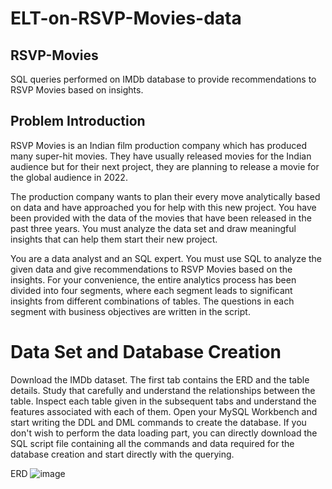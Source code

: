 # ELT-on-RSVP-Movies-data
## RSVP-Movies
SQL queries performed on IMDb database to provide recommendations to RSVP Movies based on insights.
## Problem Introduction
RSVP Movies is an Indian film production company which has produced many super-hit movies. They have usually released movies for the Indian audience but for their next project, they are planning to release a movie for the global audience in 2022.

The production company wants to plan their every move analytically based on data and have approached you for help with this new project. You have been provided with the data of the movies that have been released in the past three years. You must analyze the data set and draw meaningful insights that can help them start their new project.

You are a data analyst and an SQL expert. You must use SQL to analyze the given data and give recommendations to RSVP Movies based on the insights. For your convenience, the entire analytics process has been divided into four segments, where each segment leads to significant insights from different combinations of tables. The questions in each segment with business objectives are written in the script.
# Data Set and Database Creation
Download the IMDb dataset.
The first tab contains the ERD and the table details. Study that carefully and understand the relationships between the table.
Inspect each table given in the subsequent tabs and understand the features associated with each of them.
Open your MySQL Workbench and start writing the DDL and DML commands to create the database.
If you don't wish to perform the data loading part, you can directly download the SQL script file containing all the commands and data required for the database creation and start directly with the querying.

ERD
![image](https://user-images.githubusercontent.com/94103394/163010718-4f91b66f-f709-45f5-8171-75b95fc01ed4.png)
